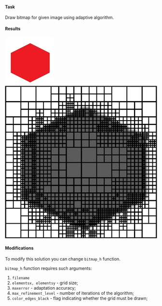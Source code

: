 #### Task

Draw bitmap for given image using adaptive algorithm.

#### Results

![source](test.jpg)
![result](result.png)

#### Modifications

To modify this solution you can change `bitmap_h` function.

`bitmap_h` function requires such arguments:

1. `filename`
2. `elementsx, elementsy` - grid size;
3. `maxerror` - adaptation accuracy;
4. `max_refinement_level` - number of iterations of the algorithm;
5. `color_edges_black` - flag indicating whether the grid must be drawn;
